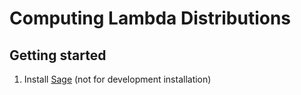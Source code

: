 # Computing Lambda Distributions

## Getting started

1. Install [Sage](https://doc.sagemath.org/html/en/installation/index.html#) (not for development installation)

